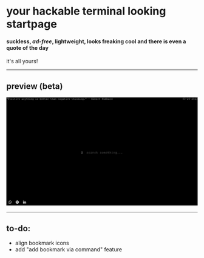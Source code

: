 # your hackable terminal looking startpage

#### suckless, *ad-free*, lightweight, looks freaking **cool** and there is even a quote of the day

it's all yours!

---

## preview (beta)

![ss](preview.png)

---
## to-do:

- align bookmark icons
- add "add bookmark via command" feature
